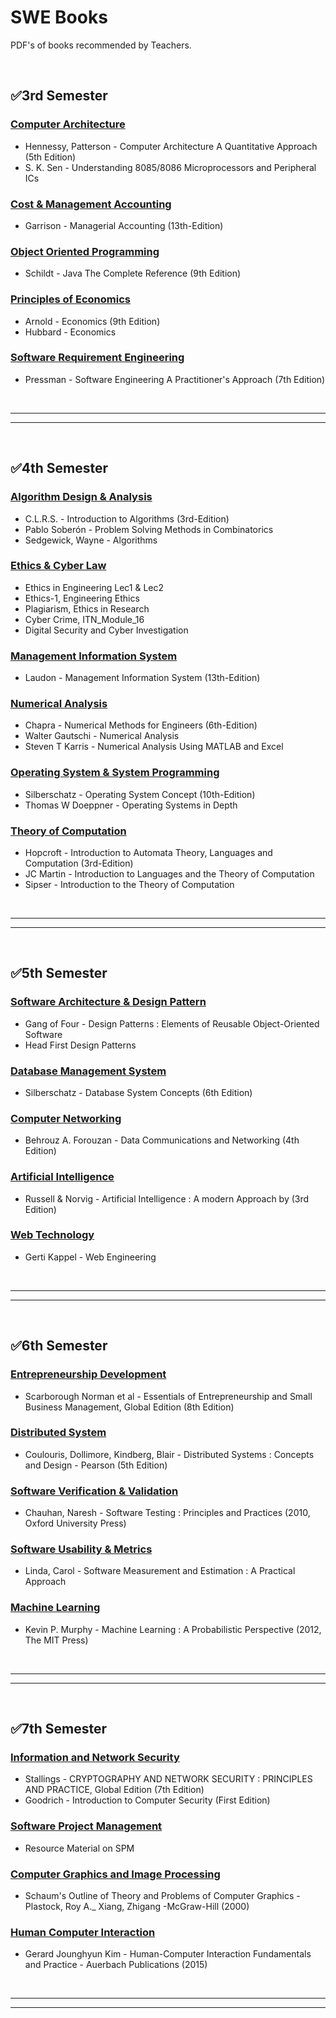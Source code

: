 # SWE Books

PDF's of books recommended by Teachers.

<br>

## ✅3rd Semester

### [Computer Architecture][comparchi]
- Hennessy, Patterson - Computer Architecture A Quantitative Approach  (5th Edition)
- S. K. Sen - Understanding 8085/8086 Microprocessors and Peripheral ICs

### [Cost & Management Accounting][accounting]
- Garrison - Managerial Accounting (13th-Edition)

### [Object Oriented Programming][oop]
- Schildt - Java The Complete Reference (9th Edition)

### [Principles of Economics][eco]
- Arnold - Economics (9th Edition)
- Hubbard - Economics

### [Software Requirement Engineering][sre]
- Pressman - Software Engineering A Practitioner's Approach  (7th Edition)

[comparchi]: https://drive.google.com/drive/folders/1ecLNZcnhALHVf5k0Y2W-ZK18S2XT_e7Y?usp=share_link
[accounting]: https://drive.google.com/drive/folders/19fR9zATpdsFD8kVZT_6E8Vvquvdejgx4?usp=sharing
[oop]: https://drive.google.com/drive/folders/1dBXHyRZrCdMm2gnnb5swVvbgRX6QkGHv?usp=share_link
[eco]: https://drive.google.com/drive/folders/1iHKjFEKzt53rB1CIVO-kJtizxJ03Hj5-?usp=share_link
[sre]: https://drive.google.com/drive/folders/1CKzCKPoGaBqfdOFdnHjY8cQjvwNW-AW1?usp=share_link

<br><hr><hr><br>

## ✅4th Semester

### [Algorithm Design & Analysis][algo]
- C.L.R.S. - Introduction to Algorithms (3rd-Edition)
- Pablo Soberón - Problem Solving Methods in Combinatorics
- Sedgewick, Wayne - Algorithms

### [Ethics & Cyber Law][ecl]
- Ethics in Engineering Lec1 & Lec2
- Ethics-1, Engineering Ethics
- Plagiarism, Ethics in Research
- Cyber Crime, ITN_Module_16
- Digital Security and Cyber Investigation

### [Management Information System][mis]
- Laudon - Management Information System (13th-Edition)

### [Numerical Analysis][num]
- Chapra - Numerical Methods for Engineers (6th-Edition)
- Walter Gautschi - Numerical Analysis
- Steven T Karris - Numerical Analysis Using MATLAB and Excel

### [Operating System & System Programming][os]
- Silberschatz - Operating System Concept (10th-Edition)
- Thomas W Doeppner - Operating Systems in Depth

### [Theory of Computation][toc]
- Hopcroft - Introduction to Automata Theory, Languages and Computation (3rd-Edition)
- JC Martin - Introduction to Languages and the Theory of Computation
- Sipser - Introduction to the Theory of Computation

[algo]: https://drive.google.com/drive/folders/1-vVeZ3cfpp2E51r-7-GUzuG4GfATqp25?usp=share_link
[ecl]: https://drive.google.com/drive/folders/1xbAdAcO6Gonb9jbSgoR8hthCyJW5evEc?usp=share_link
[mis]: https://drive.google.com/drive/folders/1ccYiZV1ZUWdHFa532dSdb4bUO-_DNYxY?usp=share_link
[num]: https://drive.google.com/drive/folders/1m7BUssdS_JncE8sWi8DYHiH31Pg1dTy9?usp=sharing
[os]: https://drive.google.com/drive/folders/1rV4ZqCYzchrtlv3dvJz47bAeiR9RauN0?usp=share_link
[toc]: https://drive.google.com/drive/folders/1oCAROtebmUw96x1FWvPGgZYE2jYqU_Jq?usp=share_link

<br><hr><hr><br>

## ✅5th Semester

### [Software Architecture & Design Pattern][sadp]
- Gang of Four - Design Patterns : Elements of Reusable Object-Oriented Software
- Head First Design Patterns

### [Database Management System][dbms]
- Silberschatz - Database System Concepts (6th Edition)

### [Computer Networking][cn]
- Behrouz A. Forouzan - Data Communications and Networking (4th Edition)

### [Artificial Intelligence][ai]
- Russell & Norvig - Artificial Intelligence : A modern Approach by  (3rd Edition)

### [Web Technology][wt]
- Gerti Kappel - Web Engineering

[sadp]: https://drive.google.com/drive/folders/1WNyXyrq9euUcc8Vh7VV2GWOt1HClHFl5
[dbms]: https://drive.google.com/drive/folders/1IWCNzOFnhOjcsKQy79zIa6Rohw1_n1ZB
[cn]: https://drive.google.com/drive/folders/19NzuF5c5qpq0FTg6lhs0vFwvx5IqIt13
[ai]: https://drive.google.com/drive/folders/1cuc0XdBXW1RaipbVnF4KwFxZqa3DW1os
[wt]: https://drive.google.com/drive/folders/178da4nyOos7fnNsOC3gOSXT6c-CoFOtR

<br><hr><hr><br>

## ✅6th Semester

### [Entrepreneurship Development][entre]
- Scarborough Norman et al - Essentials of Entrepreneurship and Small Business Management, Global Edition (8th Edition) 

### [Distributed System][distri]
- Coulouris, Dollimore, Kindberg, Blair - Distributed Systems : Concepts and Design - Pearson (5th Edition)

### [Software Verification & Validation][vnv]
- Chauhan, Naresh - Software Testing : Principles and Practices (2010, Oxford University Press)

### [Software Usability & Metrics][sum]
- Linda, Carol - Software Measurement and Estimation : A Practical Approach

### [Machine Learning][ml]
- Kevin P. Murphy - Machine Learning : A Probabilistic Perspective (2012, The MIT Press)

[entre]: https://drive.google.com/drive/folders/1Zj8qR9a5PIUIxzm-x0Syhtwt4opTLD7J
[distri]: https://drive.google.com/drive/folders/1x00yUHeRngC5BxOQlN53pUgrafEzKHbz
[vnv]: https://drive.google.com/drive/folders/1-q6vEVlQxWmtmu-LkqoTIe_Ceqc3I8Mq
[sum]: https://drive.google.com/drive/folders/1Xfwx80e59zGNAfrznqzT6ev_If1cBrSD
[ml]: https://drive.google.com/drive/folders/1NgKEQcqaKN4nQITZk3uVENJrLIgLjVzd

<br><hr><hr><br>

## ✅7th Semester

### [Information and Network Security][ins]
- Stallings - CRYPTOGRAPHY AND NETWORK SECURITY : PRINCIPLES AND PRACTICE, Global Edition (7th Edition)
- Goodrich - Introduction to Computer Security (First Edition)

### [Software Project Management][spm]
- Resource Material on SPM

### [Computer Graphics and Image Processing][cgi]
- Schaum's Outline of Theory and Problems of Computer Graphics - Plastock, Roy A._ Xiang, Zhigang -McGraw-Hill (2000)

### [Human Computer Interaction][hci]
- Gerard Jounghyun Kim - Human-Computer Interaction  Fundamentals and Practice - Auerbach Publications (2015)

[ins]: https://drive.google.com/drive/folders/1_IBMwGkua52g4yEUajKonqdwKZWEpMW8?usp=sharing
[spm]: https://drive.google.com/drive/folders/1Kp4ne0pnsySOTZbQ1ugquj-F4ju0-8mD?usp=sharing
[cgi]: https://drive.google.com/drive/folders/19Ba3WzuYFfn1z8l-EF4eahuvKrZMkSkn?usp=sharing
[hci]: https://drive.google.com/drive/folders/1P1fbnOF9mtkv7j_EIepQfKrcRHVw71gU?usp=sharing

<br><hr><hr><br>